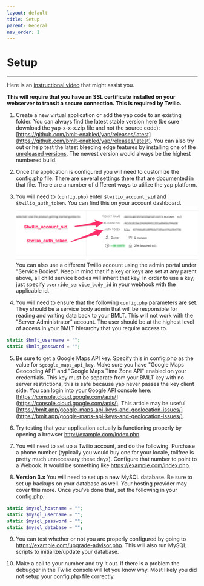 ```yaml
---
layout: default
title: Setup
parent: General
nav_order: 1
---
```


# Setup

---

Here is an [instructional video](https://www.dropbox.com/s/e59dzal4rkkcl2r/twilio.mp4?dl=0) that might assist you.

**This will require that you have an SSL certificate installed on your webserver to transit a secure connection.  This is required by Twilio.**

1. Create a new virtual application or add the yap code to an existing folder.  You can always find the latest stable version here (be sure download the yap-x-x-x.zip file and not the source code): [https://github.com/bmlt-enabled/yap/releases/latest](https://github.com/bmlt-enabled/yap/releases/latest).  You can also try out or help test the latest bleeding edge features by installing one of the [unreleased versions](https://archives.bmlt.app/index.html#yap/).  The newest version would always be the highest numbered build.  

2. Once the application is configured you will need to customize the config.php file.  There are several settings there that are documented in that file.  There are a number of different ways to utilize the yap platform. 

3. You will need to (`config.php`) enter `$twilio_account_sid` and `$twilio_auth_token`.  You can find this on your account dashboard.  ![alt text](https://raw.githubusercontent.com/bmlt-enabled/yap/master/resources/twilio-auth-v2.png)  You can also use a different Twilio account using the admin portal under "Service Bodies".  Keep in mind that if a key or keys are set at any parent above, all child service bodies will inherit that key.  In order to use a key, just specify `override_service_body_id` in your webhook with the applicable id.

4. You will need to ensure that the following `config.php` parameters are set.  They should be a service body admin that will be responsible for reading and writing data back to your BMLT.  This will not work with the "Server Administrator" account.  The user should be at the highest level of access in your BMLT hierarchy that you require access to. 
```php
static $bmlt_username = "";
static $bmlt_password = "";
```

5. Be sure to get a Google Maps API key.  Specify this in config.php as the value for `$google_maps_api_key`.  Make sure you have "Google Maps Geocoding API" and "Google Maps Time Zone API" enabled on your credentials.  This key must be separate from your BMLT key with no server restrictions, this is safe because yap never passes the key client side.  You can login into your Google API console here: [https://console.cloud.google.com/apis/](https://console.cloud.google.com/apis/).  This article may be useful [https://bmlt.app/google-maps-api-keys-and-geolocation-issues/](https://bmlt.app/google-maps-api-keys-and-geolocation-issues/).

6. Try testing that your application actually is functioning properly by opening a browser http://example.com/index.php.  

7. You will need to set up a Twilio account, and do the following.  Purchase a phone number (typically you would buy one for your locale, tollfree is pretty much unnecessary these days).  Configure that number to point to a Webook.  It would be something like https://example.com/index.php.
    
8. **Version 3.x** You will need to set up a new MySQL database.  Be sure to set up backups on your database as well.  Your hosting provider may cover this more.
Once you've done that, set the following in your config.php.
```php
static $mysql_hostname = "";
static $mysql_username = "";
static $mysql_password = "";
static $mysql_database = "";
```

9. You can test whether or not you are properly configured by going to https://example.com/upgrade-advisor.php.  This will also run MySQL scripts to initialize/update your database.

10. Make a call to your number and try it out.  If there is a problem the debugger in the Twilio console will let you know why.  Most likely you did not setup your config.php file correctly.
